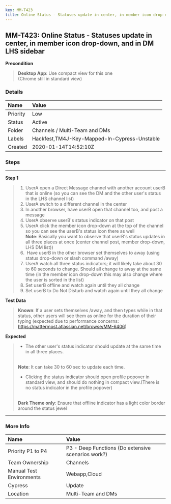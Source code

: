 ```yaml
---
key: MM-T423
title: Online Status - Statuses update in center, in member icon drop-down, and in DM LHS sidebar
---
```


## MM-T423: Online Status - Statuses update in center, in member icon drop-down, and in DM LHS sidebar

**Precondition**

> <article><strong>Desktop App</strong>: Use compact view for this one<br>(Chrome still in standard view)</article>

### Details

| Name     | Value                                        |
| :------- | :------------------------------------------- |
| Priority | Low                                          |
| Status   | Active                                       |
| Folder   | Channels / Multi-Team and DMs                |
| Labels   | Hackfest,TM4J-Key-Mapped-In-Cypress-Unstable |
| Created  | 2020-01-14T14:52:10Z                         |

### Steps

<hr/>

**Step 1**

> <article><ol><li>UserA open a Direct Message channel with another account userB that is online (so you can see the DM and the other user's status in the LHS channel list)</li><li>UserA switch to a different channel in the center</li><li>In another browser, have userB open that channel too, and post a message</li><li>UserA observe userB's status indicator on that post</li><li>UserA click the member icon drop-down at the top of the channel so you can see the userB's status icon there as well<br><strong>Note</strong>: Basically you want to observe that userB's status updates in all three places at once (center channel post, member drop-down, LHS DM list))</li><li>&nbsp;Have userB in the other browser set themselves to away (using status drop-down or slash command /away)</li><li>UserA watch all three status indicators; it will likely take about 30 to 60 seconds to change. Should all change to away at the same time (in the member icon drop-down this may also change where the user is sorted in the list)</li><li>Set userB offline and watch again until they all change</li><li>Set userB to Do Not Disturb and watch again until they all change</li></ol></article>

**Test Data**

> <article><strong>Known</strong>: If a user sets themselves /away, and then types while in that status, other users will see them as online for the duration of their typing (expected due to performance concerns: <a href="https://mattermost.atlassian.net/browse/MM-6406" rel="noopener noreferrer" target="_blank">https://mattermost.atlassian.net/browse/MM-6406</a>)</article>

**Expected**

> <article><ul><li>The other user's status indicator should update at the same time in all three places.</li></ul><br><strong>Note</strong>: It can take 30 to 60 sec to update each time.<ul><li>Clicking the status indicator should open profile popover in standard view, and should do nothing in compact view.(There is no status indicator in the profile popover)</li></ul><br><strong>Dark Theme only</strong>: Ensure that offline indicator has a light color border around the status jewel</article>

<hr/>

### More Info

| Name                     | Value                                              |
| :----------------------- | :------------------------------------------------- |
| Priority P1 to P4        | P3 - Deep Functions (Do extensive scenarios work?) |
| Team Ownership           | Channels                                           |
| Manual Test Environments | Webapp,Cloud                                       |
| Cypress                  | Update                                             |
| Location                 | Multi-Team and DMs                                 |
